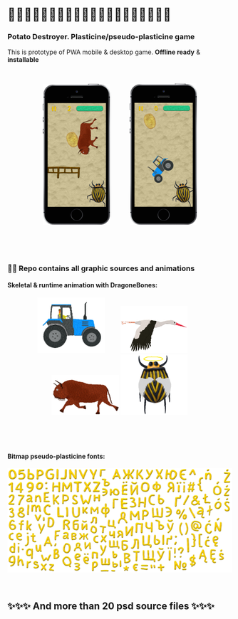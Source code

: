 # 🥔💥🥔💥🥔💥🥔💥🥔💥🥔💥🥔💥🥔💥🥔💥🥔💥
### Potato Destroyer. Plasticine/pseudo-plasticine game

This is prototype of PWA mobile & desktop game. **Offline ready** & **installable**


<p>&nbsp</p>

<p align="center">
  <img width="30%" src="readme_content/screen-0.png">
  &nbsp&nbsp&nbsp&nbsp&nbsp&nbsp&nbsp&nbsp&nbsp
  <img width="30%" src="readme_content/screen-1.png">
</p>

<p>&nbsp</p>
<p>&nbsp</p>

### 🌌🌠 Repo contains all graphic sources and animations

#### Skeletal & runtime animation with DragoneBones:

<p align="center">
  <img width="30%" src="readme_content/tractor.gif">
  &nbsp&nbsp&nbsp&nbsp&nbsp&nbsp&nbsp
  <img width="30%" src="readme_content/stork.gif">
  &nbsp&nbsp&nbsp&nbsp&nbsp&nbsp&nbsp
  <img width="30%" src="readme_content/bison.gif">
  <img width="30%" src="readme_content/die.gif">
</p>

<p>&nbsp</p>
<p>&nbsp</p>

#### Bitmap pseudo-plasticine fonts:

<p align="center">
  <img width="100%" src="readme_content/font.png">
</p>

<p>&nbsp</p>

## ✨✨✨ And more than 20 psd source files ✨✨✨